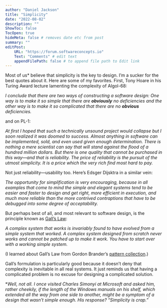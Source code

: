 ```yaml
---
author: "Daniel Jackson"
title: "Simplicity"
date: "2022-08-02"
description: ""
ShowToc: false
TocOpen: true
hideMeta: false # removes date etc from post
summary: ""
editPost:
    URL: "https://forum.softwareconcepts.io"
    Text: "Comments" # edit text
    appendFilePath: false # to append file path to Edit link
---
```

Most of us\* believe that simplicity is the key to design. I’m a sucker for the best quotes about it. Here are some of my favorites. First, Tony Hoare in his Turing Award lecture lamenting the complexity of Algol-68:

*I conclude that there are two ways of constructing a software design: One way is to make it so simple that there are **obviously** no deficiencies and the other way is to make it so complicated that there are no **obvious** deficiencies.*

and on PL-1:

*At first I hoped that such a technically unsound project would collapse but I soon realized it was doomed to success. Almost anything in software can be implemented, sold, and even used given enough determination. There is nothing a mere scientist can say that will stand against the flood of a hundred million dollars. But there is one quality that cannot be purchased in this way—and that is reliability. The price of reliability is the pursuit of the utmost simplicity. It is a price which the very rich find most hard to pay.*

Not just reliability—usability too. Here’s Edsger Dijsktra in a similar vein:

*The opportunity for simplification is very encouraging, because in all examples that come to mind the simple and elegant systems tend to be easier and faster to design and get right, more efficient in execution, and much more reliable than the more contrived contraptions that have to be debugged into some degree of acceptability.*

But perhaps best of all, and most relevant to software design, is the principle known as [Gall’s Law](https://en.wikipedia.org/wiki/John_Gall_(author)#Gall's_law): 

*A complex system that works is invariably found to have evolved from a simple system that worked. A complex system designed from scratch never works and cannot be patched up to make it work. You have to start over with a working simple system.*

(I learned about Gall’s Law from Gordon Brander’s [pattern collection](https://gordonbrander.com/pattern/galls-law/).)

Gall’s formulation is particularly good because it doesn’t deny that complexity is inevitable in all real systems. It just reminds us that having a complicated problem is no excuse for designing a complicated solution.

\**Well, not all. I once visited Charles Simonyi at Microsoft and asked him, rather cheekily, if the length of the Windows manuals on his shelf, which extended all the way from one side to another, might be a symptom of a design that wasn’t simple enough. His response? “Simplicity is crap.”*


